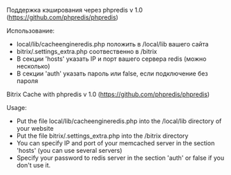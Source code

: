 Поддержка кэширования через phpredis v 1.0
(https://github.com/phpredis/phpredis)

Использование:

- local/lib/cacheengineredis.php положить в /local/lib вашего сайта
- bitrix/.settings_extra.php соотвественно в /bitrix
- В секции 'hosts' указать IP и порт вашего сервера redis (можно несколько)
- В секции 'auth' указать пароль или false, если подключение без пароля

Bitrix Cache with phpredis v 1.0
(https://github.com/phpredis/phpredis)

Usage:

- Put the file local/lib/cacheengineredis.php into the /local/lib directory of your website
- Put the file bitrix/.settings_extra.php into the /bitrix directory 
- You can specify IP and port of your memcached server in the section 'hosts' (you can use several servers)
- Specify your password to redis server in the section 'auth' or false if you don't use it.
